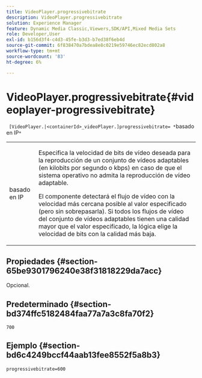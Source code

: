 ```yaml
---
title: VideoPlayer.progressivebitrate
description: VideoPlayer.progressivebitrate
solution: Experience Manager
feature: Dynamic Media Classic,Viewers,SDK/API,Mixed Media Sets
role: Developer,User
exl-id: b156d3f4-c4d3-45fe-b3d3-b7ed38f6eb4d
source-git-commit: 6f838470a7bdea8e8c0219e59746ec82ecd802a8
workflow-type: tm+mt
source-wordcount: '83'
ht-degree: 6%

---
```


# VideoPlayer.progressivebitrate{#videoplayer-progressivebitrate}

` [VideoPlayer.|<containerId>_videoPlayer.]progressivebitrate= *`basado en IP`*`

<table id="table_678AFC7BC06F41188F820502D2014C1F"> 
 <tbody> 
  <tr> 
   <td colname="col1"> <p> <span class="codeph"><span class="varname"> basado en IP</span></span> </p> </td> 
   <td colname="col2"> <p> Especifica la velocidad de bits de vídeo deseada para la reproducción de un conjunto de vídeos adaptables (en kilobits por segundo o kbps) en caso de que el sistema operativo no admita la reproducción de vídeo adaptable. </p> <p>El componente detectará el flujo de vídeo con la velocidad más cercana posible al valor especificado (pero sin sobrepasarla). Si todos los flujos de vídeo del conjunto de vídeos adaptables tienen una calidad mayor que el valor especificado, la lógica elige la velocidad de bits con la calidad más baja. </p> </td> 
  </tr> 
 </tbody> 
</table>

## Propiedades {#section-65be9301796240e38f31818229da7acc}

Opcional.

## Predeterminado {#section-bd374ffc5182484faa77a7a3c8fa70f2}

`700`

## Ejemplo {#section-bd6c4249bccf44aab13fee8552f5a8b3}

`progressivebitrate=600`
